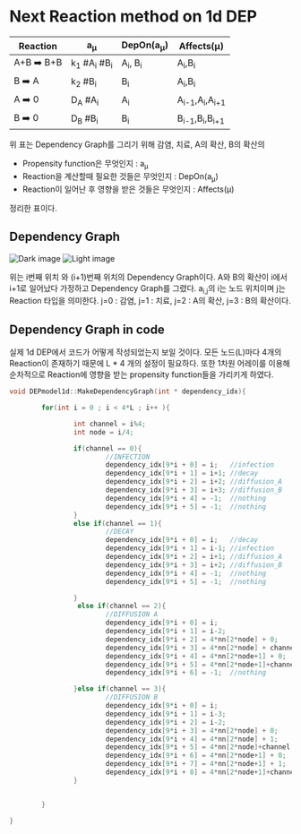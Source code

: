 # Next Reaction method on 1d DEP

| Reaction | a<sub>&mu;</sub> | DepOn(a<sub>&mu;</sub>)| Affects(&mu;)|
| ------------ | ------------- | -----------------|----------|
| A+B :arrow_right: B+B |  k<sub>1</sub> #A<sub>i</sub> #B<sub>i</sub>| A<sub>i</sub>, B<sub>i</sub>|A<sub>i</sub>,B<sub>i</sub>|
| B :arrow_right: A |  k<sub>2</sub> #B<sub>i</sub>  |B<sub>i</sub>|A<sub>i</sub>,B<sub>i</sub> |
| A :arrow_right: 0 |  D<sub>A</sub> #A<sub>i</sub>  |A<sub>i</sub>| A<sub>i-1</sub>,A<sub>i</sub>,A<sub>i+1</sub> |
| B :arrow_right: 0 |  D<sub>B</sub> #B<sub>i</sub>  |B<sub>i</sub>| B<sub>i-1</sub>,B<sub>i</sub>,B<sub>i+1</sub> |

위 표는 Dependency Graph를 그리기 위해 감염, 치료, A의 확산, B의 확산의 
- Propensity function은 무엇인지 : a<sub>&mu;</sub>
- Reaction을 계산할때 필요한 것들은 무엇인지 : DepOn(a<sub>&mu;</sub>)
- Reaction이 일어난 후 영향을 받은 것들은 무엇인지 : Affects(&mu;)

정리한 표이다.


Dependency Graph
-----

![Dark image](https://user-images.githubusercontent.com/68416208/169630782-7e81ea8f-7ffb-4343-8c54-166a28aa7426.png#gh-dark-mode-only)
![Light image](https://user-images.githubusercontent.com/68416208/169630794-747f81f2-dbbc-4a90-bfed-97456ba82621.png#gh-light-mode-only)

위는 i번째 위치 와 (i+1)번째 위치의 Dependency Graph이다. A와 B의 확산이 i에서 i+1로 일어났다 가정하고 Dependency Graph를 그렸다. a<sub>i,j</sub>의 i는 노드 위치이며 j는 Reaction 타입을 의미한다. j=0 : 감염, j=1 : 치료, j=2 : A의 확산, j=3 : B의 확산이다.


Dependency Graph in code
-----

실제 1d DEP에서 코드가 어떻게 작성되었는지 보일 것이다. 모든 노드(L)마다 4개의 Reaction이 존재하기 때문에 L * 4 개의 설정이 필요하다. 또한 1차원 어레이를 이용해 순차적으로 Reaction에 영향을 받는 propensity function들을 가리키게 하였다.

```c++
void DEPmodel1d::MakeDependencyGraph(int * dependency_idx){

        for(int i = 0 ; i < 4*L ; i++ ){

                int channel = i%4;
                int node = i/4;

                if(channel == 0){
                        //INFECTION
                        dependency_idx[9*i + 0] = i;   //infection
                        dependency_idx[9*i + 1] = i+1; //decay
                        dependency_idx[9*i + 2] = i+2; //diffusion_A
                        dependency_idx[9*i + 3] = i+3; //diffusion_B
                        dependency_idx[9*i + 4] = -1;  //nothing
                        dependency_idx[9*i + 5] = -1;  //nothing
                }
                else if(channel == 1){
                        //DECAY
                        dependency_idx[9*i + 0] = i;   //decay
                        dependency_idx[9*i + 1] = i-1; //infection
                        dependency_idx[9*i + 2] = i+1; //diffusion_A
                        dependency_idx[9*i + 3] = i+2; //diffusion_B
                        dependency_idx[9*i + 4] = -1;  //nothing
                        dependency_idx[9*i + 5] = -1;  //nothing

                }
                 else if(channel == 2){
                        //DIFFUSION A
                        dependency_idx[9*i + 0] = i;                      //diffusion_A
                        dependency_idx[9*i + 1] = i-2;                    //infection
                        dependency_idx[9*i + 2] = 4*nn[2*node] + 0;       //infection left
                        dependency_idx[9*i + 3] = 4*nn[2*node] + channel; //diffusion_A, left
                        dependency_idx[9*i + 4] = 4*nn[2*node+1] + 0;     //infection right
                        dependency_idx[9*i + 5] = 4*nn[2*node+1]+channel; //diffusion_A, right
                        dependency_idx[9*i + 6] = -1;  //nothing

                }else if(channel == 3){
                        //DIFFUSION B
                        dependency_idx[9*i + 0] = i;                      //diffusion_B
                        dependency_idx[9*i + 1] = i-3;                    //infection
                        dependency_idx[9*i + 2] = i-2;                    //decay
                        dependency_idx[9*i + 3] = 4*nn[2*node] + 0;       //infection left
                        dependency_idx[9*i + 4] = 4*nn[2*node] + 1;       //decay left
                        dependency_idx[9*i + 5] = 4*nn[2*node]+channel;   //diffusion_B, left
                        dependency_idx[9*i + 6] = 4*nn[2*node+1] + 0;     //infection right
                        dependency_idx[9*i + 7] = 4*nn[2*node+1] + 1;     //decay right
                        dependency_idx[9*i + 8] = 4*nn[2*node+1]+channel; //diffusion_B, right
                }


        }

}
```
